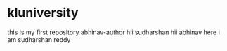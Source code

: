 # kluniversity
this is my first repository
abhinav-author
hii sudharshan
hii abhinav
here i am sudharshan reddy

